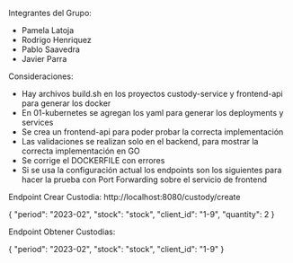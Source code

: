 Integrantes del Grupo:
- Pamela Latoja
- Rodrigo Henriquez
- Pablo Saavedra
- Javier Parra

Consideraciones: 

- Hay archivos build.sh en los proyectos custody-service y frontend-api para generar los docker
- En 01-kubernetes se agregan los yaml para generar los deployments y services
- Se crea un frontend-api para poder probar la correcta implementación
- Las validaciones se realizan solo en el backend, para mostrar la correcta implementación en GO
- Se corrige el DOCKERFILE con errores
- Si se usa la configuración actual los endpoints son los siguientes para hacer la prueba con Port Forwarding sobre el servicio de frontend

Endpoint Crear Custodia: http://localhost:8080/custody/create

{
    "period":   "2023-02",
    "stock":    "stock",
    "client_id": "1-9",
    "quantity": 2
}


Endpoint Obtener Custodias:

{
    "period":   "2023-02",
    "stock":    "stock",
    "client_id": "1-9"
}
